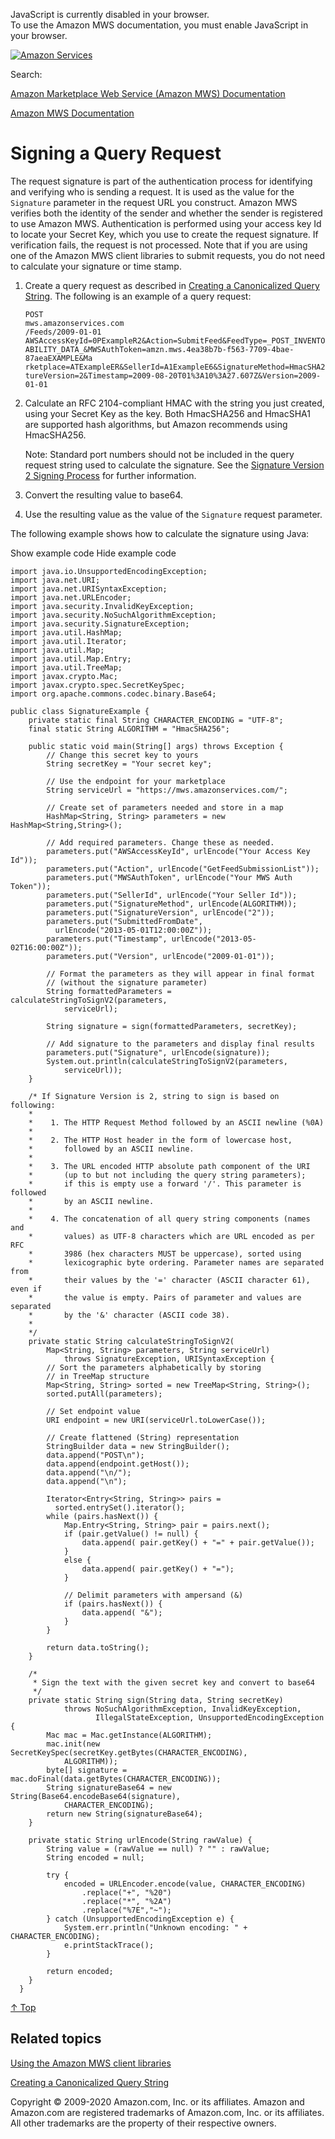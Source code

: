 <div id="MWSDX_noscript">

JavaScript is currently disabled in your browser.  
To use the Amazon MWS documentation, you must enable JavaScript in your
browser.

</div>

<div id="MWSDX_divtop">

[![Amazon
Services](https://images-na.ssl-images-amazon.com/images/G/08/mwsportal/fr_FR/amazonservices.gif "Amazon Services")](http://services.amazon.fr)

<div id="MWSDX_search">

<span id="MWSDX_searchlbl">Search:</span>

</div>

  
<span id="MWSDX_titlebar">[Amazon Marketplace Web Service (Amazon MWS)
Documentation](https://developer.amazonservices.fr/gp/mws/docs.html)</span>

</div>

<div id="MWSDX_divbottom">

<div id="MWSDX_divleft">

<div id="MWSDX_toc">

</div>

</div>

<div id="MWSDX_divright">

<div id="MWSDX_content">

<span id="MWSDX_breadcrumbs">[Amazon MWS
Documentation](https://developer.amazonservices.fr/gp/mws/docs.html)</span>

# Signing a Query Request

<div class="body">

The request signature is part of the authentication process for
identifying and verifying who is sending a request. It is used as the
value for the `Signature` parameter in the request URL you construct.
<span class="ph">Amazon MWS</span> verifies both the identity of the
sender and whether the sender is registered to use <span
class="ph">Amazon MWS</span>. Authentication is performed using your
access key Id to locate your Secret Key, which you use to create the
request signature. If verification fails, the request is not processed.
Note that if you are using one of the <span class="ph">Amazon MWS</span>
client libraries to submit requests, you do not need to calculate your
signature or time stamp.

1.  Create a query request as described in
    <a href="DG_QueryString.md" class="xref">Creating a Canonicalized Query String</a>.
    The following is an example of a query request:

    ``` pre
    POST
    mws.amazonservices.com 
    /Feeds/2009-01-01
    AWSAccessKeyId=0PExampleR2&Action=SubmitFeed&FeedType=_POST_INVENTORY_AVAIL
    ABILITY_DATA_&MWSAuthToken=amzn.mws.4ea38b7b-f563-7709-4bae-87aeaEXAMPLE&Ma
    rketplace=ATExampleER&SellerId=A1ExampleE6&SignatureMethod=HmacSHA256&Signa
    tureVersion=2&Timestamp=2009-08-20T01%3A10%3A27.607Z&Version=2009-01-01
    ```

2.  Calculate an RFC 2104-compliant HMAC with the string you just
    created, using your Secret Key as the key. Both HmacSHA256 and
    HmacSHA1 are supported hash algorithms, but Amazon recommends using
    HmacSHA256.
    <div class="note note">

    <span class="notetitle">Note:</span> Standard port numbers should
    not be included in the query request string used to calculate the
    signature. See the
    <a href="http://docs.aws.amazon.com/general/latest/gr/signature-version-2.md" class="xref">Signature Version 2 Signing Process</a>
    for further information.

    </div>

3.  Convert the resulting value to base64.

4.  Use the resulting value as the value of the `Signature` request
    parameter.

The following example shows how to calculate the signature using Java:

<span class="ph expander"> <span class="keyword parmname xshow">Show
example code</span> <span class="keyword parmname xhide">Hide example
code</span> </span>

<div class="section">

<div class="sectiondiv content">

``` pre
import java.io.UnsupportedEncodingException;
import java.net.URI;
import java.net.URISyntaxException;
import java.net.URLEncoder;
import java.security.InvalidKeyException;
import java.security.NoSuchAlgorithmException;
import java.security.SignatureException;
import java.util.HashMap;
import java.util.Iterator;
import java.util.Map;
import java.util.Map.Entry;
import java.util.TreeMap;
import javax.crypto.Mac;
import javax.crypto.spec.SecretKeySpec;
import org.apache.commons.codec.binary.Base64;

public class SignatureExample {
    private static final String CHARACTER_ENCODING = "UTF-8";
    final static String ALGORITHM = "HmacSHA256";

    public static void main(String[] args) throws Exception {
        // Change this secret key to yours
        String secretKey = "Your secret key";

        // Use the endpoint for your marketplace
        String serviceUrl = "https://mws.amazonservices.com/";

        // Create set of parameters needed and store in a map
        HashMap<String, String> parameters = new HashMap<String,String>();

        // Add required parameters. Change these as needed.
        parameters.put("AWSAccessKeyId", urlEncode("Your Access Key Id"));
        parameters.put("Action", urlEncode("GetFeedSubmissionList"));
        parameters.put("MWSAuthToken", urlEncode("Your MWS Auth Token"));
        parameters.put("SellerId", urlEncode("Your Seller Id"));
        parameters.put("SignatureMethod", urlEncode(ALGORITHM));
        parameters.put("SignatureVersion", urlEncode("2"));
        parameters.put("SubmittedFromDate",
          urlEncode("2013-05-01T12:00:00Z"));
        parameters.put("Timestamp", urlEncode("2013-05-02T16:00:00Z"));
        parameters.put("Version", urlEncode("2009-01-01"));

        // Format the parameters as they will appear in final format
        // (without the signature parameter)
        String formattedParameters = calculateStringToSignV2(parameters,
            serviceUrl);

        String signature = sign(formattedParameters, secretKey);

        // Add signature to the parameters and display final results
        parameters.put("Signature", urlEncode(signature));
        System.out.println(calculateStringToSignV2(parameters,
            serviceUrl));
    }

    /* If Signature Version is 2, string to sign is based on following:
    *
    *    1. The HTTP Request Method followed by an ASCII newline (%0A)
    *
    *    2. The HTTP Host header in the form of lowercase host,
    *       followed by an ASCII newline.
    *
    *    3. The URL encoded HTTP absolute path component of the URI
    *       (up to but not including the query string parameters);
    *       if this is empty use a forward '/'. This parameter is followed
    *       by an ASCII newline.
    *
    *    4. The concatenation of all query string components (names and
    *       values) as UTF-8 characters which are URL encoded as per RFC
    *       3986 (hex characters MUST be uppercase), sorted using
    *       lexicographic byte ordering. Parameter names are separated from
    *       their values by the '=' character (ASCII character 61), even if
    *       the value is empty. Pairs of parameter and values are separated
    *       by the '&' character (ASCII code 38).
    *
    */
    private static String calculateStringToSignV2(
        Map<String, String> parameters, String serviceUrl)
            throws SignatureException, URISyntaxException {
        // Sort the parameters alphabetically by storing
        // in TreeMap structure
        Map<String, String> sorted = new TreeMap<String, String>();
        sorted.putAll(parameters);

        // Set endpoint value
        URI endpoint = new URI(serviceUrl.toLowerCase());

        // Create flattened (String) representation
        StringBuilder data = new StringBuilder();
        data.append("POST\n");
        data.append(endpoint.getHost());
        data.append("\n/");
        data.append("\n");

        Iterator<Entry<String, String>> pairs =
          sorted.entrySet().iterator();
        while (pairs.hasNext()) {
            Map.Entry<String, String> pair = pairs.next();
            if (pair.getValue() != null) {
                data.append( pair.getKey() + "=" + pair.getValue());
            }
            else {
                data.append( pair.getKey() + "=");
            }

            // Delimit parameters with ampersand (&)
            if (pairs.hasNext()) {
                data.append( "&");
            }
        }

        return data.toString();
    }

    /*
     * Sign the text with the given secret key and convert to base64
     */
    private static String sign(String data, String secretKey)
            throws NoSuchAlgorithmException, InvalidKeyException,
                   IllegalStateException, UnsupportedEncodingException {
        Mac mac = Mac.getInstance(ALGORITHM);
        mac.init(new SecretKeySpec(secretKey.getBytes(CHARACTER_ENCODING),
            ALGORITHM));
        byte[] signature = mac.doFinal(data.getBytes(CHARACTER_ENCODING));
        String signatureBase64 = new String(Base64.encodeBase64(signature),
            CHARACTER_ENCODING);
        return new String(signatureBase64);
    }

    private static String urlEncode(String rawValue) {
        String value = (rawValue == null) ? "" : rawValue;
        String encoded = null;

        try {
            encoded = URLEncoder.encode(value, CHARACTER_ENCODING)
                .replace("+", "%20")
                .replace("*", "%2A")
                .replace("%7E","~");
        } catch (UnsupportedEncodingException e) {
            System.err.println("Unknown encoding: " + CHARACTER_ENCODING);
            e.printStackTrace();
        }

        return encoded;
    }
  }
```

<a href="#DG_ClientLibraries__Signatures" class="xref">↑ Top</a>

</div>

</div>

</div>

<div id="RelatedTopics" class="topic nested1">

## Related topics

<div class="body">

<a href="DG_ClientLibraries.md" class="xref">Using the Amazon MWS client libraries</a>

<a href="DG_QueryString.md" class="xref">Creating a Canonicalized Query String</a>

</div>

</div>

<div id="MWSDX_footer">

Copyright © 2009-2020 Amazon.com, Inc. or its affiliates. Amazon and
Amazon.com are registered trademarks of Amazon.com, Inc. or its
affiliates. All other trademarks are the property of their respective
owners.

</div>

</div>

</div>

<div style="clear: both;">

</div>

</div>
